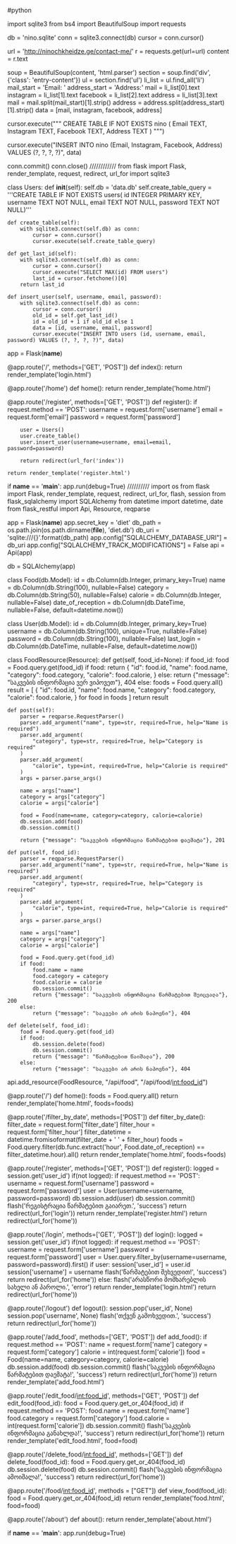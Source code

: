 #python


import sqlite3
from bs4 import BeautifulSoup
import requests

db = 'nino.sqlite'
conn = sqlite3.connect(db)
cursor = conn.cursor()

url = 'http://ninochkheidze.ge/contact-me/'
r = requests.get(url=url)
content = r.text

soup = BeautifulSoup(content, 'html.parser')
section = soup.find('div', {'class': 'entry-content'})
ul = section.find('ul')
li_list = ul.find_all('li')
mail_start = 'Email: '
address_start = 'Address:'
mail = li_list[0].text
instagram = li_list[1].text
facebook = li_list[2].text
address = li_list[3].text
mail = mail.split(mail_start)[1].strip()
address = address.split(address_start)[1].strip()
data = [mail, instagram, facebook, address]

cursor.execute("""
    CREATE TABLE IF NOT EXISTS nino (
        Email TEXT,
        Instagram TEXT,
        Facebook TEXT,
        Address TEXT
    )
""")

cursor.execute("INSERT INTO nino (Email, Instagram, Facebook, Address) VALUES (?, ?, ?, ?)", data)

conn.commit()
conn.close()
////////////
from flask import Flask, render_template, request, redirect, url_for
import sqlite3

class Users:
    def __init__(self):
        self.db = 'data.db'
        self.create_table_query = '''CREATE TABLE IF NOT EXISTS users(
            id INTEGER PRIMARY KEY,
            username TEXT NOT NULL,
            email TEXT NOT NULL,
            password TEXT NOT NULL)'''
        
    def create_table(self):
        with sqlite3.connect(self.db) as conn:
            cursor = conn.cursor()
            cursor.execute(self.create_table_query)

    def get_last_id(self):
        with sqlite3.connect(self.db) as conn:
            cursor = conn.cursor()
            cursor.execute("SELECT MAX(id) FROM users")
            last_id = cursor.fetchone()[0]
        return last_id

    def insert_user(self, username, email, password):
        with sqlite3.connect(self.db) as conn:
            cursor = conn.cursor()
            old_id = self.get_last_id()
            id = old_id + 1 if old_id else 1
            data = [id, username, email, password]
            cursor.execute("INSERT INTO users (id, username, email, password) VALUES (?, ?, ?, ?)", data)


app = Flask(__name__)

@app.route('/', methods=['GET', 'POST'])
def index():
    return render_template('login.html')

@app.route('/home')
def home():
    return render_template('home.html')

@app.route('/register', methods=['GET', 'POST'])
def register():
    if request.method == 'POST':
        username = request.form['username']
        email = request.form['email']
        password = request.form['password']
        
        user = Users()
        user.create_table()
        user.insert_user(username=username, email=email, password=password)
        
        return redirect(url_for('index'))
    
    return render_template('register.html')

if __name__ == '__main__':
    app.run(debug=True)
//////////
import os
from flask import Flask, render_template, request, redirect, url_for, flash, session
from flask_sqlalchemy import SQLAlchemy
from datetime import datetime, date
from flask_restful import Api, Resource, reqparse

app = Flask(__name__)
app.secret_key = 'diet'
db_path = os.path.join(os.path.dirname(__file__), 'diet.db')
db_uri = 'sqlite:///{}'.format(db_path)
app.config["SQLALCHEMY_DATABASE_URI"] = db_uri
app.config["SQLALCHEMY_TRACK_MODIFICATIONS"] = False
api = Api(app)

db = SQLAlchemy(app)

class Food(db.Model):
    id = db.Column(db.Integer, primary_key=True)
    name = db.Column(db.String(100), nullable=False)
    category = db.Column(db.String(50), nullable=False)
    calorie = db.Column(db.Integer, nullable=False)
    date_of_reception = db.Column(db.DateTime, nullable=False, default=datetime.now())

class User(db.Model):
    id = db.Column(db.Integer, primary_key=True)
    username = db.Column(db.String(100), unique=True, nullable=False)
    password = db.Column(db.String(100), nullable=False)
    last_login = db.Column(db.DateTime, nullable=False, default=datetime.now())

class FoodResource(Resource):
    def get(self, food_id=None):
        if food_id:
            food = Food.query.get(food_id)
            if food:
                return {
                    "id": food.id,
                    "name": food.name,
                    "category": food.category,
                    "calorie": food.calorie,
                }
            else:
                return {"message": "საკვების ინფორმაცია ვერ ვიპოვეთ"}, 404
        else:
            foods = Food.query.all()
            result = [
                {
                    "id": food.id,
                    "name": food.name,
                    "category": food.category,
                    "calorie": food.calorie,
                }
                for food in foods
            ]
            return result

    def post(self):
        parser = reqparse.RequestParser()
        parser.add_argument("name", type=str, required=True, help="Name is required")
        parser.add_argument(
            "category", type=str, required=True, help="Category is required"
        )
        parser.add_argument(
            "calorie", type=int, required=True, help="Calorie is required"
        )
        args = parser.parse_args()

        name = args["name"]
        category = args["category"]
        calorie = args["calorie"]

        food = Food(name=name, category=category, calorie=calorie)
        db.session.add(food)
        db.session.commit()

        return {"message": "საკვების ინფორმაცია წარმატებით დაემატა"}, 201

    def put(self, food_id):
        parser = reqparse.RequestParser()
        parser.add_argument("name", type=str, required=True, help="Name is required")
        parser.add_argument(
            "category", type=str, required=True, help="Category is required"
        )
        parser.add_argument(
            "calorie", type=int, required=True, help="Calorie is required"
        )
        args = parser.parse_args()

        name = args["name"]
        category = args["category"]
        calorie = args["calorie"]

        food = Food.query.get(food_id)
        if food:
            food.name = name
            food.category = category
            food.calorie = calorie
            db.session.commit()
            return {"message": "საკვების ინფორმაცია წარმატებით შეიცვალა"}, 200
        else:
            return {"message": "საკვები არ არის ნაპოვნი"}, 404

    def delete(self, food_id):
        food = Food.query.get(food_id)
        if food:
            db.session.delete(food)
            db.session.commit()
            return {"message": "წარმატებით წაიშალა"}, 200
        else:
            return {"message": "საკვები არ არის ნაპოვნი"}, 404


api.add_resource(FoodResource, "/api/food", "/api/food/<int:food_id>")

@app.route('/')
def home():
    foods = Food.query.all()
    return render_template('home.html', foods=foods)

@app.route('/filter_by_date', methods=['POST'])
def filter_by_date():
    filter_date = request.form['filter_date']
    filter_hour = request.form['filter_hour']
    filter_datetime = datetime.fromisoformat(filter_date + ' ' + filter_hour)
    foods = Food.query.filter(db.func.extract('hour', Food.date_of_reception) == filter_datetime.hour).all()
    return render_template('home.html', foods=foods)

@app.route('/register', methods=['GET', 'POST'])
def register():
    logged = session.get('user_id')
    if(not logged):
        if request.method == 'POST':
            username = request.form['username']
            password = request.form['password']
            user = User(username=username, password=password)
            db.session.add(user)
            db.session.commit()
            flash('რეგისტრაცია წარმატებით გაიარეთ.', 'success')
            return redirect(url_for('login'))
        return render_template('register.html')
    return redirect(url_for('home'))


@app.route('/login', methods=['GET', 'POST'])
def login():
    logged = session.get('user_id')
    if(not logged):
        if request.method == 'POST':
            username = request.form['username']
            password = request.form['password']
            user = User.query.filter_by(username=username, password=password).first()
            if user:
                session['user_id'] = user.id
                session['username'] = username
                flash('წარმატებით შეხვედით!', 'success')
                return redirect(url_for('home'))
            else:
                flash('არასწორი მომხარებლის სახელი ან პაროლი.', 'error')
        return render_template('login.html')
    return redirect(url_for('home'))


@app.route('/logout')
def logout():
    session.pop('user_id', None)
    session.pop('username', None)
    flash('თქვენ გამოხვედით.', 'success')
    return redirect(url_for('home'))

@app.route('/add_food', methods=['GET', 'POST'])
def add_food():
    if request.method == 'POST':
        name = request.form['name']
        category = request.form['category']
        calorie = int(request.form['calorie'])
        food = Food(name=name, category=category, calorie=calorie)
        db.session.add(food)
        db.session.commit()
        flash('საკვების ინფორმაცია წარმატებით დაემატა!', 'success')
        return redirect(url_for('home'))
    return render_template('add_food.html')


@app.route('/edit_food/<int:food_id>', methods=['GET', 'POST'])
def edit_food(food_id):
    food = Food.query.get_or_404(food_id)
    if request.method == 'POST':
        food.name = request.form['name']
        food.category = request.form['category']
        food.calorie = int(request.form['calorie'])
        db.session.commit()
        flash('საკვების ინფორმაცია განახლდა!', 'success')
        return redirect(url_for('home'))
    return render_template('edit_food.html', food=food)


@app.route('/delete_food/<int:food_id>', methods=['GET'])
def delete_food(food_id):
    food = Food.query.get_or_404(food_id)
    db.session.delete(food)
    db.session.commit()
    flash('საკვების ინფორმაცია ამოიშალა!', 'success')
    return redirect(url_for('home'))


@app.route('/food/<int:food_id>', methods = ["GET"])
def view_food(food_id):
    food = Food.query.get_or_404(food_id)
    return render_template('food.html', food=food)

@app.route('/about')
def about():
    return render_template('about.html')


if __name__ == '__main__':
    app.run(debug=True)
